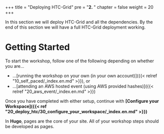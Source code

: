 +++
title = "Deploying HTC-Grid"
pre = "<b>2. </b>"
chapter = false
weight = 20
+++

In this section we will deploy HTC-Grid and all the dependencies. By the end of this section we will have a full HTC-Grid deployment working.


# Getting Started
To start the workshop, follow one of the following depending on whether you are...

* ...[running the workshop on your own (in your own account)]({{< relref "10_self_paced/_index.en.md" >}}), or
* ...[attending an AWS hosted event (using AWS provided hashes)]({{< relref "20_aws_event/_index.en.md" >}})

Once you have completed with either setup, continue with **[Configure your Workspace]({{< ref "20_deploy_htc/30_configure_your_workspace/_index.en.md" >}})**

In **Hugo**, pages are the core of your site. All of your workshop steps should be developed as pages.
